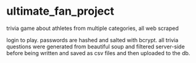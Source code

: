 # ultimate_fan_project
trivia game about athletes from multiple categories, all web scraped

login to play.  passwords are hashed and salted with bcrypt.  all trivia questions were generated from beautiful soup and filtered server-side before being written
and saved as csv files and then uploaded to the db.
